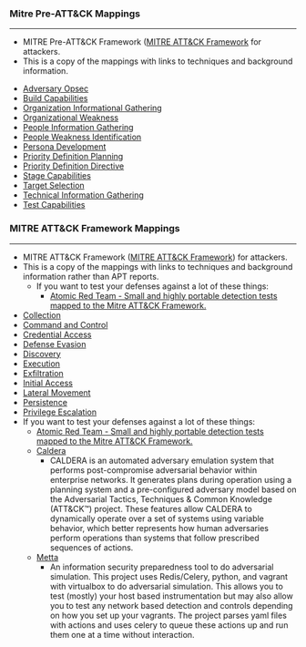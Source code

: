 ### Mitre Pre-ATT&CK Mappings
---------------------------
* MITRE Pre-ATT&CK Framework ([MITRE ATT&CK Framework](https://attack.mitre.org/pre-attack/index.php/Main_Page) for attackers.
* This is a copy of the mappings with links to techniques and background information.
- [Adversary Opsec]()
- [Build Capabilities]()
- [Organization Informational Gathering]()
- [Organizational Weakness]()
- [People Information Gathering]()
- [People Weakness Identification]()
- [Persona Development]()
- [Priority Definition Planning]()
- [Priority Definition Directive]()
- [Stage Capabilities]()
- [Target Selection]()
- [Technical Information Gathering]()
- [Test Capabilities]()






### MITRE ATT&CK Framework Mappings 
---------------------------
* MITRE ATT&CK Framework ([MITRE ATT&CK Framework](https://attack.mitre.org/wiki/Main_Page)) for attackers.
* This is a copy of the mappings with links to techniques and background information rather than APT reports.
	* If you want to test your defenses against a lot of these things:
		* [Atomic Red Team - Small and highly portable detection tests mapped to the Mitre ATT&CK Framework.](https://github.com/redcanaryco/atomic-red-team)
* [Collection](https://github.com/rmusser01/Infosec_Reference/blob/master/Draft/ATT%26CK-Stuff/Collection.md)
* [Command and Control](https://github.com/rmusser01/Infosec_Reference/blob/master/Draft/ATT%26CK-Stuff/Command_and_Control.md)
* [Credential Access](https://github.com/rmusser01/Infosec_Reference/blob/master/Draft/ATT%26CK-Stuff/Command_and_Control.md)
* [Defense Evasion](https://github.com/rmusser01/Infosec_Reference/blob/master/Draft/ATT%26CK-Stuff/Defense_Evasion.md)
* [Discovery](https://github.com/rmusser01/Infosec_Reference/blob/master/Draft/ATT%26CK-Stuff/Discovery.md)
* [Execution](https://github.com/rmusser01/Infosec_Reference/blob/master/Draft/ATT%26CK-Stuff/Execution.md)
* [Exfiltration](https://github.com/rmusser01/Infosec_Reference/blob/master/Draft/ATT%26CK-Stuff/Exfiltration.md)
* [Initial Access](https://github.com/rmusser01/Infosec_Reference/blob/master/Draft/ATT%26CK-Stuff/Initial_Access.md)
* [Lateral Movement](https://github.com/rmusser01/Infosec_Reference/blob/master/Draft/ATT%26CK-Stuff/Lateral%20Movement.md)
* [Persistence](https://github.com/rmusser01/Infosec_Reference/blob/master/Draft/ATT%26CK-Stuff/Persistence.md)
* [Privilege Escalation](https://github.com/rmusser01/Infosec_Reference/blob/master/Draft/ATT%26CK-Stuff/Privilege_Escalation.md)
* If you want to test your defenses against a lot of these things:
	* [Atomic Red Team - Small and highly portable detection tests mapped to the Mitre ATT&CK Framework.](https://github.com/redcanaryco/atomic-red-team)
	* [Caldera](https://github.com/mitre/caldera)
		* CALDERA is an automated adversary emulation system that performs post-compromise adversarial behavior within enterprise networks. It generates plans during operation using a planning system and a pre-configured adversary model based on the Adversarial Tactics, Techniques & Common Knowledge (ATT&CK™) project. These features allow CALDERA to dynamically operate over a set of systems using variable behavior, which better represents how human adversaries perform operations than systems that follow prescribed sequences of actions.
	* [Metta](https://github.com/uber-common/metta)
		* An information security preparedness tool to do adversarial simulation. This project uses Redis/Celery, python, and vagrant with virtualbox to do adversarial simulation. This allows you to test (mostly) your host based instrumentation but may also allow you to test any network based detection and controls depending on how you set up your vagrants. The project parses yaml files with actions and uses celery to queue these actions up and run them one at a time without interaction.









